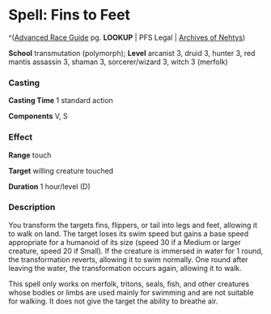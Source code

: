 # Spell: Fins to Feet

^([Advanced Race Guide][ss-fins-to-feet] pg. **LOOKUP** | PFS Legal | [Archives of Nehtys][sn-fins-to-feet])

**School** transmutation (polymorph); **Level** arcanist 3, druid 3, hunter 3, red mantis assassin 3, shaman 3, sorcerer/wizard 3, witch 3 (merfolk)

### Casting

**Casting Time** 1 standard action  

**Components** V, S

### Effect

**Range** touch  

**Target** willing creature touched  

**Duration** 1 hour/level (D)

### Description

You transform the targets fins, flippers, or tail into legs and feet, allowing it to walk on land. The target loses its swim speed but gains a base speed appropriate for a humanoid of its size (speed 30 if a Medium or larger creature, speed 20 if Small). If the creature is immersed in water for 1 round, the transformation reverts, allowing it to swim normally. One round after leaving the water, the transformation occurs again, allowing it to walk.  

This spell only works on merfolk, tritons, seals, fish, and other creatures whose bodies or limbs are used mainly for swimming and are not suitable for walking. It does not give the target the ability to breathe air.

[ss-fins-to-feet]: http://paizo.com/products/btpy8rv2
[sn-fins-to-feet]: http://www.archivesofnethys.com/SpellDisplay.aspx?ItemName=Fins%20to%20Feet